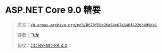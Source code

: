 # ASP.NET Core 9.0 精要

> 原文：[`zh.annas-archive.org/md5/8673f50c26a54e67a648f422eb499de1`](https://zh.annas-archive.org/md5/8673f50c26a54e67a648f422eb499de1)
> 
> 译者：[飞龙](https://github.com/wizardforcel)
> 
> 协议：[CC BY-NC-SA 4.0](http://creativecommons.org/licenses/by-nc-sa/4.0/)